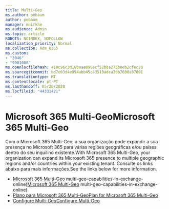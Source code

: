 ```yaml
---
title: Multi-Geo
ms.author: pebaum
author: pebaum
manager: mnirkhe
ms.audience: Admin
ms.topic: article
ROBOTS: NOINDEX, NOFOLLOW
localization_priority: Normal
ms.collection: Adm_O365
ms.custom:
- "3046"
- "9001088"
ms.openlocfilehash: 410c96c3d18baae096ecf52bba275b0eb2cfec20
ms.sourcegitcommit: bd7c03d4e994abb45c43510adca20b7600a87091
ms.translationtype: MT
ms.contentlocale: pt-PT
ms.lasthandoff: 05/20/2020
ms.locfileid: "44331421"
---
```

# <a name="microsoft-365-multi-geo"></a><span data-ttu-id="63b4e-102">Microsoft 365 Multi-Geo</span><span class="sxs-lookup"><span data-stu-id="63b4e-102">Microsoft 365 Multi-Geo</span></span>

<span data-ttu-id="63b4e-103">Com o Microsoft 365 Multi-Geo, a sua organização pode expandir a sua presença no Microsoft 365 para várias regiões geográficas e/ou países dentro do seu inquilino existente.</span><span class="sxs-lookup"><span data-stu-id="63b4e-103">With Microsoft 365 Multi-Geo, your organization can expand its Microsoft 365 presence to multiple geographic regions and/or countries within your existing tenant.</span></span> <span data-ttu-id="63b4e-104">Consulte os links abaixo para mais informações.</span><span class="sxs-lookup"><span data-stu-id="63b4e-104">See the links below for more information.</span></span>

- <span data-ttu-id="63b4e-105">[Microsoft 365 Multi-Geo](https://docs.microsoft.com/office365/enterprise/office-365-multi-geo) multi-geo-capabilities-in-exchange-online)</span><span class="sxs-lookup"><span data-stu-id="63b4e-105">[Microsoft 365 Multi-Geo](https://docs.microsoft.com/office365/enterprise/office-365-multi-geo) multi-geo-capabilities-in-exchange-online)</span></span>
- [<span data-ttu-id="63b4e-106">Plano para Microsoft 365 Multi-Geo</span><span class="sxs-lookup"><span data-stu-id="63b4e-106">Plan for Microsoft 365 Multi-Geo</span></span>](https://docs.microsoft.com/office365/enterprise/plan-for-multi-geo)
- [<span data-ttu-id="63b4e-107">Configure Multi-Geo</span><span class="sxs-lookup"><span data-stu-id="63b4e-107">Configure Multi-Geo</span></span>](https://docs.microsoft.com/office365/enterprise/multi-geo-tenant-configuration)
